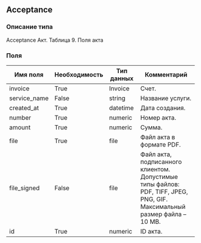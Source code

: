 ## Acceptance
### Описание типа
Acceptance
Акт.
Таблица 9. Поля акта

### Поля
| Имя поля | Необходимость | Тип данных | Комментарий |
|---|---|---|---|
|invoice|True|Invoice|Счет.<br/>|
|service_name|False|string|Название услуги.<br/>|
|created_at|True|datetime|Дата создания.<br/>|
|number|True|numeric|Номер акта.<br/>|
|amount|True|numeric|Сумма.<br/>|
|file|True|file|Файл акта в формате PDF.<br/>|
|file_signed|False|file|Файл акта, подписанного клиентом.<br/>Допустимые типы файлов: PDF, TIFF, JPEG, PNG, GIF.<br/>Максимальный размер файла – 10 MB.<br/>|
|id|True|numeric|ID акта.<br/>|
